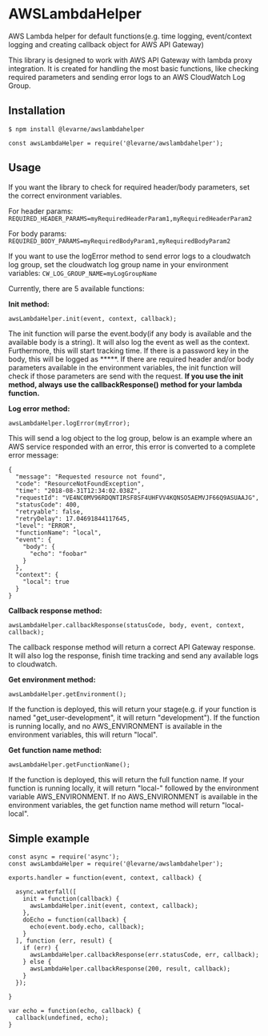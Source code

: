 # AWSLambdaHelper
AWS Lambda helper for default functions(e.g. time logging, event/context logging and creating callback object for AWS API Gateway)

This library is designed to work with AWS API Gateway with lambda proxy integration. It is created for handling the most basic functions, like checking required parameters and sending error logs to an AWS CloudWatch Log Group.

## Installation

```
$ npm install @levarne/awslambdahelper

const awsLambdaHelper = require('@levarne/awslambdahelper');
```

## Usage
If you want the library to check for required header/body parameters, set the correct environment variables.

For header params: ``REQUIRED_HEADER_PARAMS=myRequiredHeaderParam1,myRequiredHeaderParam2``

For body params: ``REQUIRED_BODY_PARAMS=myRequiredBodyParam1,myRequiredBodyParam2``

If you want to use the logError method to send error logs to a cloudwatch log group, set the cloudwatch log group name in your environment variables: ``CW_LOG_GROUP_NAME=myLogGroupName``

Currently, there are 5 available functions:

**Init method:**

```
awsLambdaHelper.init(event, context, callback);
```

The init function will parse the event.body(if any body is available and the available body is a string). It will also log the event as well as the context. Furthermore, this will start tracking time. If there is a password key in the body, this will be logged as *****. If there are required header and/or body parameters available in the environment variables, the init function will check if those parameters are send with the request. **If you use the init method, always use the callbackResponse() method for your lambda function.**

**Log error method:**

```
awsLambdaHelper.logError(myError);
```

This will send a log object to the log group, below is an example where an AWS service responded with an error, this error is converted to a complete error message:

```
{
  "message": "Requested resource not found",
  "code": "ResourceNotFoundException",
  "time": "2018-08-31T12:34:02.038Z",
  "requestId": "VE4NC0MV96RDQNTIRSF8SF4UHFVV4KQNSO5AEMVJF66Q9ASUAAJG",
  "statusCode": 400,
  "retryable": false,
  "retryDelay": 17.04691844117645,
  "level": "ERROR",
  "functionName": "local",
  "event": {
    "body": {
      "echo": "foobar"
    }
  },
  "context": {
    "local": true
  }
}
```

**Callback response method:**

```
awsLambdaHelper.callbackResponse(statusCode, body, event, context, callback);
```

The callback response method will return a correct API Gateway response. It will also log the response, finish time tracking and send any available logs to cloudwatch.

**Get environment method:**

```
awsLambdaHelper.getEnvironment();
```

If the function is deployed, this will return your stage(e.g. if your function is named "get_user-development", it will return "development"). If the function is running locally, and no AWS_ENVIRONMENT is available in the environment variables, this will return "local".

**Get function name method:**

```
awsLambdaHelper.getFunctionName();
```

If the function is deployed, this will return the full function name. If your function is running locally, it will return "local-" followed by the environment variable AWS_ENVIRONMENT. If no AWS_ENVIRONMENT is available in the environment variables, the get function name method will return "local-local".  

## Simple example

```
const async = require('async');
const awsLambdaHelper = require('@levarne/awslambdahelper');

exports.handler = function(event, context, callback) {

  async.waterfall([
    init = function(callback) {
      awsLambdaHelper.init(event, context, callback);
    },
    doEcho = function(callback) {
      echo(event.body.echo, callback);
    }
  ], function (err, result) {
    if (err) {
      awsLambdaHelper.callbackResponse(err.statusCode, err, callback);
    } else {
      awsLambdaHelper.callbackResponse(200, result, callback);
    }
  });

}

var echo = function(echo, callback) {
  callback(undefined, echo);
}
```
